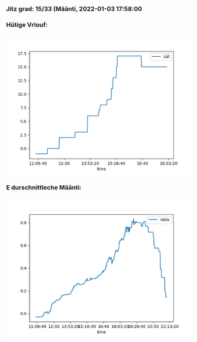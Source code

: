 ### Jitz grad: 15/33 (Määnti, 2022-01-03 17:58:00

### Hütige Vrlouf:
![Graph](Today.png)

### E durschnittleche Määnti:
![Graph](Määnti.png)